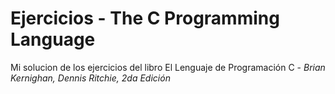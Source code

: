 # Ejercicios - The C Programming Language
Mi solucion de los ejercicios del libro El Lenguaje de Programación C -
<cite>Brian Kernighan, Dennis Ritchie, 2da Edición</cite>
